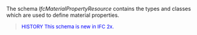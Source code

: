 ﻿The schema _IfcMaterialPropertyResource_ contains the types and classes which are used to define material properties.

> <font size="-1" color="#0000FF">HISTORY This schema is new in IFC 2x.</font>
